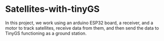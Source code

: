# Satellites-with-tinyGS
In this project, we work using an arduino ESP32 board, a receiver, and a motor to track satellites, receive data from them, and then send the data to TinyGS functioning as a ground station.
